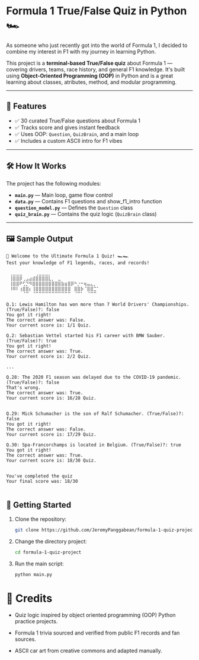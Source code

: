 #  Formula 1 True/False Quiz in Python 🏎️

As someone who just recently got into the world of Formula 1, I decided to combine my interest in F1 with my journey in learning Python.

This project is a **terminal-based True/False quiz** about Formula 1 — covering drivers, teams, race history, and general F1 knowledge. It's built using **Object-Oriented Programming (OOP)** in Python and is a great learning about classes, atributes, method, and modular programming.

---

## 🎯 Features

- ✅ 30 curated True/False questions about Formula 1
- ✅ Tracks score and gives instant feedback
- ✅ Uses OOP: `Question`, `QuizBrain`, and a main loop
- ✅ Includes a custom ASCII intro for F1 vibes

---

## 🛠️ How It Works

The project has the following modules:

- **`main.py`** — Main loop, game flow control
- **`data.py`** — Contains F1 questions and show_f1_intro function
- **`question_model.py`** — Defines the `Question` class
- **`quiz_brain.py`** — Contains the quiz logic (`QuizBrain` class)

---

## 🖼️ Sample Output


```text
🏁 Welcome to the Ultimate Formula 1 Quiz! 🏎️🏎️
Test your knowledge of F1 legends, races, and records!

⠀⢀⣀⣀⣀⠀⠀⠀⠀⢀⣀⣀⣀⡀⠀⠀⠀⠀⠀⠀⠀⠀⠀⠀⠀⠀⠀⠀⠀⠀
⠀⢸⣿⣿⡿⢀⣠⣴⣾⣿⣿⣿⣿⣇⡀⠀⣀⠀⠀⠀⠀⠀⠀⠀⠀⠀⠀⠀⠀⠀
⠀⢸⣿⣿⠟⢋⡙⠻⣿⣿⣿⣿⣿⣿⣿⣿⣿⣷⣶⣿⡿⠓⡐⠒⢶⣤⣄⡀⠀⠀
⠀⠸⠿⠇⢰⣿⣿⡆⢸⣿⣿⣿⣿⣿⣿⣿⣿⣿⣿⣿⠀⣿⣿⡷⠈⣿⣿⣉⠁⠀
⠀⠀⠀⠀⠀⠈⠉⠀⠈⠉⠉⠉⠉⠉⠉⠉⠉⠉⠉⠉⠀⠈⠉⠁⠀⠈⠉⠉⠀⠀

Q.1: Lewis Hamilton has won more than 7 World Drivers' Championships. (True/False)?: false  
You got it right!  
The correct answer was: False.  
Your current score is: 1/1 Quiz.  

Q.2: Sebastian Vettel started his F1 career with BMW Sauber. (True/False)?: true  
You got it right!  
The correct answer was: True.  
Your current score is: 2/2 Quiz.  

...

Q.28: The 2020 F1 season was delayed due to the COVID-19 pandemic. (True/False)?: false
That's wrong.
The correct answer was: True.
Your current score is: 16/28 Quiz.


Q.29: Mick Schumacher is the son of Ralf Schumacher. (True/False)?: false
You got it right!
The correct answer was: False.
Your current score is: 17/29 Quiz.

Q.30: Spa-Francorchamps is located in Belgium. (True/False)?: true  
You got it right!  
The correct answer was: True.  
Your current score is: 18/30 Quiz.  


You've completed the quiz  
Your final score was: 18/30


```

## 🚀 Getting Started

1. Clone the repository:
   ```bash
   git clone https://github.com/JeremyPanggabean/formula-1-quiz-project.git
   
2. Change the directory project:
    ```bash
   cd formula-1-quiz-project
3. Run the main script:
    ```bash
   python main.py

# 🏁 Credits
- Quiz logic inspired by object oriented programming (OOP) Python practice projects.

- Formula 1 trivia sourced and verified from public F1 records and fan sources.

- ASCII car art from creative commons and adapted manually.
